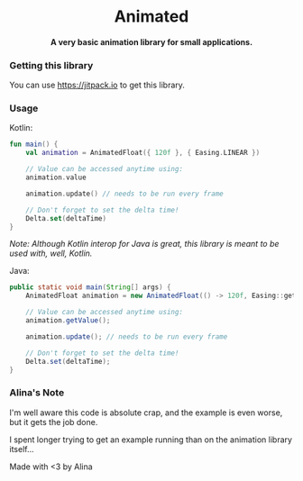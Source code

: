 <center>
<h1>Animated</h1>
<h4>A very basic animation library for small applications.</h4>
</center>

### Getting this library

You can use https://jitpack.io to get this library.

### Usage

Kotlin:

```kotlin
fun main() {
    val animation = AnimatedFloat({ 120f }, { Easing.LINEAR })

    // Value can be accessed anytime using:
    animation.value

    animation.update() // needs to be run every frame

    // Don't forget to set the delta time!
    Delta.set(deltaTime)
}
```

_Note: Although Kotlin interop for Java is great, this library is meant to be used with, well, Kotlin._

Java:

```java
public static void main(String[] args) {
    AnimatedFloat animation = new AnimatedFloat(() -> 120f, Easing::getLinear);

    // Value can be accessed anytime using:
    animation.getValue();

    animation.update(); // needs to be run every frame

    // Don't forget to set the delta time!
    Delta.set(deltaTime);
}
```

### Alina's Note

I'm well aware this code is absolute crap, and the example is even worse, but it gets the job done.

I spent longer trying to get an example running than on the animation library itself...

Made with <3 by Alina